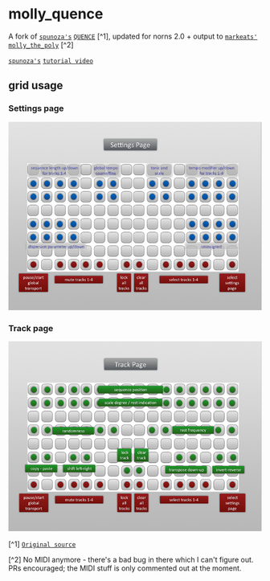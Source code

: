 # molly_quence

A fork of [`spunoza's`] [`QUENCE`] [^1], updated for norns 2.0 + output to [`markeats'`] [`molly_the_poly`] [^2]

[`spunoza's`] [`tutorial video`]

## grid usage

### Settings page

![<#Settings page#>](<assets/settings_page.jpg>)

### Track page

![<#Track page#>](<assets/track_page.png>)

[^1] [`Original source`]

[^2] No MIDI anymore - there's a bad bug in there which I can't figure out. PRs encouraged;
         the MIDI stuff is only commented out at the moment.

[`spunoza's`]: https://llllllll.co/u/spunoza/summary

[`QUENCE`]: https://llllllll.co/t/norns-code-review/14851/33?u=ground_state

[`markeats'`]: https://llllllll.co/u/markeats/summary

[`molly_the_poly`]: https://github.com/markwheeler/molly_the_poly

[`tutorial video`]: https://youtu.be/ogu7FdoMybw

[`Original source`]: https://gist.github.com/millxing/3b347fe7a69f72387fac0668871fca9f
